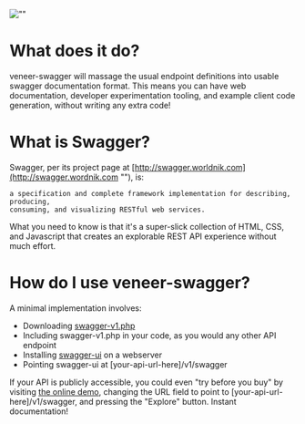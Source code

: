![""](http://ryanuber.github.com/veneer-swagger/veneer-swagger.png "")

What does it do?
================

veneer-swagger will massage the usual endpoint definitions into usable swagger
documentation format. This means you can have web documentation, developer
experimentation tooling, and example client code generation, without writing
any extra code!

What is Swagger?
================

Swagger, per its project page at
[http://swagger.worldnik.com](http://swagger.wordnik.com ""), is:

    a specification and complete framework implementation for describing, producing,
    consuming, and visualizing RESTful web services.

What you need to know is that it's a super-slick collection of HTML, CSS, and
Javascript that creates an explorable REST API experience without much effort.

How do I use veneer-swagger?
============================

A minimal implementation involves:

* Downloading [swagger-v1.php](https://raw.github.com/ryanuber/veneer-swagger/master/swagger-v1.php "")
* Including swagger-v1.php in your code, as you would any other API endpoint
* Installing [swagger-ui](https://github.com/wordnik/swagger-ui "") on a webserver
* Pointing swagger-ui at [your-api-url-here]/v1/swagger

If your API is publicly accessible, you could even "try before you buy" by
visiting [the online demo](http://petstore.swagger.wordnik.com ""), changing
the URL field to point to [your-api-url-here]/v1/swagger, and pressing the
"Explore" button. Instant documentation!
